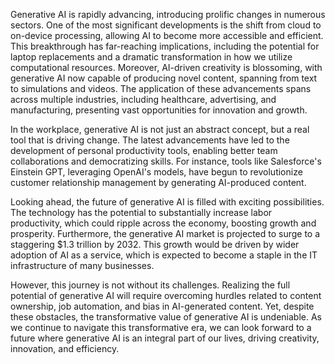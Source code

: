 Generative AI is rapidly advancing, introducing prolific changes in numerous sectors. One of the most significant developments is the shift from cloud to on-device processing, allowing AI to become more accessible and efficient. This breakthrough has far-reaching implications, including the potential for laptop replacements and a dramatic transformation in how we utilize computational resources. Moreover, AI-driven creativity is blossoming, with generative AI now capable of producing novel content, spanning from text to simulations and videos. The application of these advancements spans across multiple industries, including healthcare, advertising, and manufacturing, presenting vast opportunities for innovation and growth.

In the workplace, generative AI is not just an abstract concept, but a real tool that is driving change. The latest advancements have led to the development of personal productivity tools, enabling better team collaborations and democratizing skills. For instance, tools like Salesforce's Einstein GPT, leveraging OpenAI's models, have begun to revolutionize customer relationship management by generating AI-produced content.

Looking ahead, the future of generative AI is filled with exciting possibilities. The technology has the potential to substantially increase labor productivity, which could ripple across the economy, boosting growth and prosperity. Furthermore, the generative AI market is projected to surge to a staggering $1.3 trillion by 2032. This growth would be driven by wider adoption of AI as a service, which is expected to become a staple in the IT infrastructure of many businesses.

However, this journey is not without its challenges. Realizing the full potential of generative AI will require overcoming hurdles related to content ownership, job automation, and bias in AI-generated content. Yet, despite these obstacles, the transformative value of generative AI is undeniable. As we continue to navigate this transformative era, we can look forward to a future where generative AI is an integral part of our lives, driving creativity, innovation, and efficiency.